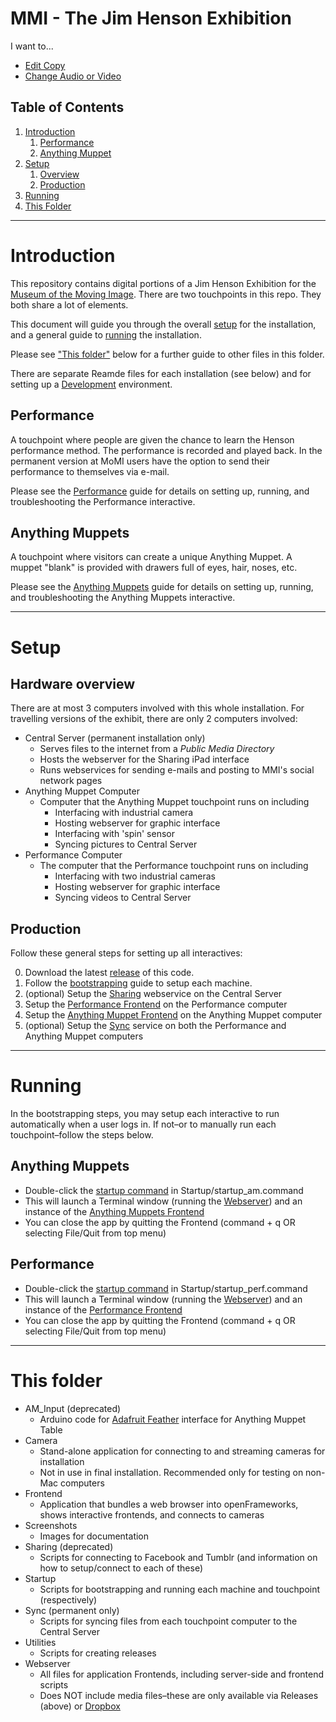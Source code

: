 # MMI - The Jim Henson Exhibition

I want to...

* [Edit Copy](copy.md)
* [Change Audio or Video](media.md)

## Table of Contents

1. [Introduction](#Introduction)
   1. [Performance](#performance)
   2. [Anything Muppet](#anything-muppet)
2. [Setup](#setup)
   1. [Overview](#hardware-overview)
   1. [Production](#production)
3. [Running](#running)
4. [This Folder](#this-folder)

* * *

# Introduction

This repository contains digital portions of a Jim Henson Exhibition for the [Museum of the Moving Image](http://www.movingimage.us/). There are two touchpoints in this repo. They both share a lot of elements.

This document will guide you through the overall [setup](#setup) for the installation, and a general guide to [running](#running) the installation. 

Please see ["This folder"](#this-folder) below for a further guide to other files in this folder.

There are separate Reamde files for each installation (see below) and for setting up a [Development](Development.md) environment.

## Performance

A touchpoint where people are given the chance to learn the Henson performance method. The performance is recorded and played back. In the permanent version at MoMI users have the option to send their performance to themselves via e-mail. 

Please see the [Performance](Performance.md) guide for details on setting up, running, and troubleshooting the Performance interactive.

## Anything Muppets

A touchpoint where visitors can create a unique Anything Muppet. A muppet "blank" is provided with drawers full of eyes, hair, noses, etc.

Please see the [Anything Muppets](AnythingMuppets.md) guide for details on setting up, running, and troubleshooting the Anything Muppets interactive.

* * *

# Setup

## Hardware overview

There are at most 3 computers involved with this whole installation. For travelling versions of the exhibit, there are only 2 computers involved:

* Central Server (permanent installation only)
  - Serves files to the internet from a _Public Media Directory_
  - Hosts the webserver for the Sharing iPad interface
  - Runs webservices for sending e-mails and posting to MMI&apos;s social network pages
* Anything Muppet Computer
  - Computer that the Anything Muppet touchpoint runs on including
    * Interfacing with industrial camera
    * Hosting webserver for graphic interface
    * Interfacing with 'spin' sensor
    * Syncing pictures to Central Server
* Performance Computer
  - The computer that the Performance touchpoint runs on including
    * Interfacing with two industrial cameras
    * Hosting webserver for graphic interface
    * Syncing videos to Central Server

## Production

Follow these general steps for setting up all interactives:

0. Download the latest [release](https://github.com/wearecollins/MMI_Interactives/releases) of this code.
0. Follow the [bootstrapping](Startup/bootstrap/) guide to setup each machine.
1. (optional) Setup the [Sharing](Sharing/) webservice on the Central Server
2. Setup the [Performance Frontend](Performance.md) on the Performance computer
3. Setup the [Anything Muppet Frontend](AnythingMuppets.md) on the Anything Muppet computer
5. (optional) Setup the [Sync](Sync/) service on both the Performance and Anything Muppet computers

* * *

# Running

In the bootstrapping steps, you may setup each interactive to run automatically when a user logs in. If not–or to manually run each touchpoint–follow the steps below.

## Anything Muppets
* Double-click the [startup command](Startup/startup_am.command) in Startup/startup_am.command
* This will launch a Terminal window (running the [Webserver](Webserver)) and an instance of the [Anything Muppets Frontend](Frontend)
* You can close the app by quitting the Frontend (command + q OR selecting File/Quit from top menu)

## Performance
* Double-click the [startup command](Startup/startup_perf.command) in Startup/startup_perf.command
* This will launch a Terminal window (running the [Webserver](Webserver)) and an instance of the [Performance Frontend](Frontend)
* You can close the app by quitting the Frontend (command + q OR selecting File/Quit from top menu)

* * * 

# This folder
* AM_Input (deprecated)
  - Arduino code for [Adafruit Feather](https://www.adafruit.com/product/2771) interface for Anything Muppet Table
* Camera
  - Stand-alone application for connecting to and streaming cameras for installation
  - Not in use in final installation. Recommended only for testing on non-Mac computers
* Frontend
  - Application that bundles a web browser into openFrameworks, shows interactive frontends, and connects to cameras 
* Screenshots
  - Images for documentation
* Sharing (deprecated)
  - Scripts for connecting to Facebook and Tumblr (and information on how to setup/connect to each of these)
* Startup
  - Scripts for bootstrapping and running each machine and touchpoint (respectively)
* Sync (permanent only)
  - Scripts for syncing files from each touchpoint computer to the Central Server
* Utilities
  - Scripts for creating releases
* Webserver
  - All files for application Frontends, including server-side and frontend scripts
  - Does NOT include media files–these are only available via Releases (above) or [Dropbox](https://www.dropbox.com/sh/43la3h7bfgfy4du/AAA9zxHBUFdrLhJ2XLEarvERa?dl=0)
